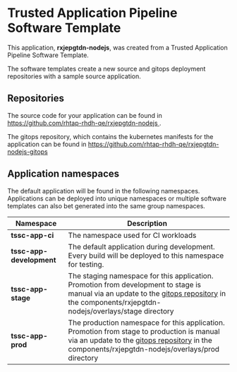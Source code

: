 # Trusted Application Pipeline Software Template

This application, **rxjepgtdn-nodejs**, was created from a Trusted Application Pipeline Software Template.

The software templates create a new source and gitops deployment repositories with a sample source application. 

## Repositories

The source code for your application can be found in [https://github.com/rhtap-rhdh-qe/rxjepgtdn-nodejs ](https://github.com/rhtap-rhdh-qe/rxjepgtdn-nodejs ).
 
The gitops repository, which contains the kubernetes manifests for the application can be found in 
[https://github.com/rhtap-rhdh-qe/rxjepgtdn-nodejs-gitops ](https://github.com/rhtap-rhdh-qe/rxjepgtdn-nodejs-gitops ) 

## Application namespaces 

The default application will be found in the following namespaces. Applications can be deployed into unique namespaces or multiple software templates can also bet generated into the same group namespaces.  

|  Namespace   |  Description   |  
| -------- | -------- |
| **tssc-app-ci** | The namespace used for CI workloads |
| **tssc-app-development** | The default application during development. Every build will be deployed to this namespace for testing. |
| **tssc-app-stage** | The staging namespace for this application. Promotion from development to stage is manual via an update to the [gitops repository](https://github.com/rhtap-rhdh-qe/rxjepgtdn-nodejs-gitops ) in the components/rxjepgtdn-nodejs/overlays/stage directory |
| **tssc-app-prod** | The production namespace for this application. Promotion from stage to production is manual via an update to the [gitops repository](https://github.com/rhtap-rhdh-qe/rxjepgtdn-nodejs-gitops ) in the components/rxjepgtdn-nodejs/overlays/prod directory |